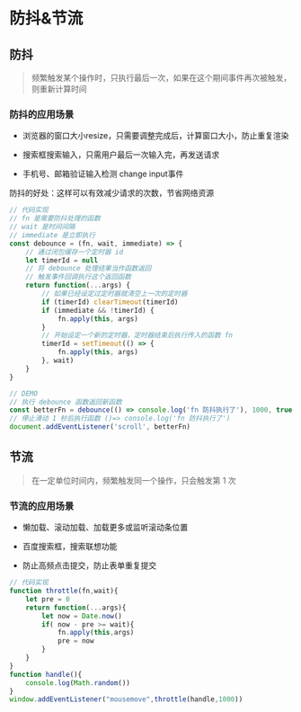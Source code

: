# 防抖&节流

## 防抖

> 频繁触发某个操作时，只执行最后一次，如果在这个期间事件再次被触发，则重新计算时间

### 防抖的应用场景

- 浏览器的窗口大小resize，只需要调整完成后，计算窗口大小，防止重复渲染

- 搜索框搜索输入，只需用户最后一次输入完，再发送请求

- 手机号、邮箱验证输入检测 change input事件

防抖的好处：这样可以有效减少请求的次数，节省网络资源

``` js
// 代码实现
// fn 是需要防抖处理的函数
// wait 是时间间隔
// immediate 是立即执行
const debounce = (fn, wait, immediate) => {
    // 通过闭包缓存一个定时器 id
    let timerId = null
    // 将 debounce 处理结果当作函数返回
    // 触发事件回调执行这个返回函数
    return function(...args) {
        // 如果已经设定过定时器就清空上一次的定时器
        if (timerId) clearTimeout(timerId)
        if (immediate && !timerId) {
            fn.apply(this, args)
        }
        // 开始设定一个新的定时器，定时器结束后执行传入的函数 fn
        timerId = setTimeout(() => {
            fn.apply(this, args)
        }, wait)
    }
}

// DEMO
// 执行 debounce 函数返回新函数
const betterFn = debounce(() => console.log('fn 防抖执行了'), 1000, true)
// 停止滑动 1 秒后执行函数 ()=> console.log('fn 防抖执行了')
document.addEventListener('scroll', betterFn)
```

## 节流

> 在一定单位时间内，频繁触发同一个操作，只会触发第 1 次

### 节流的应用场景

- 懒加载、滚动加载、加载更多或监听滚动条位置

- 百度搜索框，搜索联想功能

- 防止高频点击提交，防止表单重复提交

``` js
// 代码实现
function throttle(fn,wait){
    let pre = 0
    return function(...args){
        let now = Date.now()
        if( now - pre >= wait){
            fn.apply(this,args)
            pre = now
        }
    }
}
function handle(){
    console.log(Math.random())
}
window.addEventListener("mousemove",throttle(handle,1000))

```
